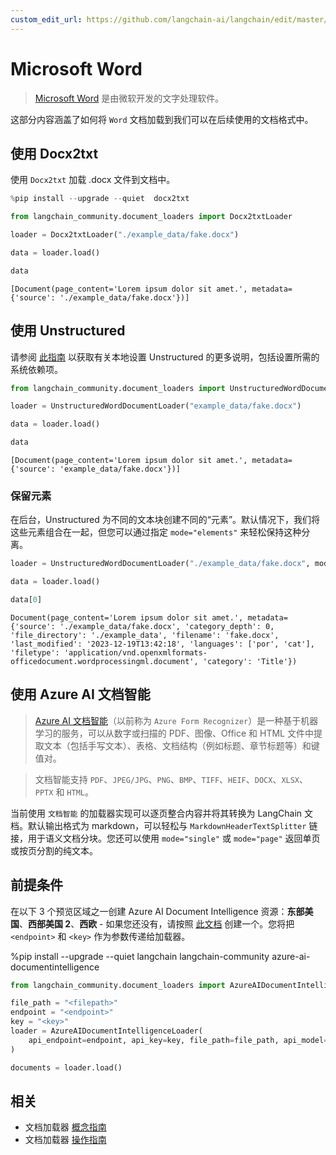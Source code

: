 ```yaml
---
custom_edit_url: https://github.com/langchain-ai/langchain/edit/master/docs/docs/integrations/document_loaders/microsoft_word.ipynb
---
```


# Microsoft Word

>[Microsoft Word](https://www.microsoft.com/en-us/microsoft-365/word) 是由微软开发的文字处理软件。

这部分内容涵盖了如何将 `Word` 文档加载到我们可以在后续使用的文档格式中。

## 使用 Docx2txt

使用 `Docx2txt` 加载 .docx 文件到文档中。

```python
%pip install --upgrade --quiet  docx2txt
```

```python
from langchain_community.document_loaders import Docx2txtLoader

loader = Docx2txtLoader("./example_data/fake.docx")

data = loader.load()

data
```

```output
[Document(page_content='Lorem ipsum dolor sit amet.', metadata={'source': './example_data/fake.docx'})]
```

## 使用 Unstructured

请参阅 [此指南](/docs/integrations/providers/unstructured/) 以获取有关本地设置 Unstructured 的更多说明，包括设置所需的系统依赖项。

```python
from langchain_community.document_loaders import UnstructuredWordDocumentLoader

loader = UnstructuredWordDocumentLoader("example_data/fake.docx")

data = loader.load()

data
```

```output
[Document(page_content='Lorem ipsum dolor sit amet.', metadata={'source': 'example_data/fake.docx'})]
```

### 保留元素

在后台，Unstructured 为不同的文本块创建不同的“元素”。默认情况下，我们将这些元素组合在一起，但您可以通过指定 `mode="elements"` 来轻松保持这种分离。

```python
loader = UnstructuredWordDocumentLoader("./example_data/fake.docx", mode="elements")

data = loader.load()

data[0]
```

```output
Document(page_content='Lorem ipsum dolor sit amet.', metadata={'source': './example_data/fake.docx', 'category_depth': 0, 'file_directory': './example_data', 'filename': 'fake.docx', 'last_modified': '2023-12-19T13:42:18', 'languages': ['por', 'cat'], 'filetype': 'application/vnd.openxmlformats-officedocument.wordprocessingml.document', 'category': 'Title'})
```

## 使用 Azure AI 文档智能

>[Azure AI 文档智能](https://aka.ms/doc-intelligence)（以前称为 `Azure Form Recognizer`）是一种基于机器学习的服务，可以从数字或扫描的 PDF、图像、Office 和 HTML 文件中提取文本（包括手写文本）、表格、文档结构（例如标题、章节标题等）和键值对。

>文档智能支持 `PDF`、`JPEG/JPG`、`PNG`、`BMP`、`TIFF`、`HEIF`、`DOCX`、`XLSX`、`PPTX` 和 `HTML`。

当前使用 `文档智能` 的加载器实现可以逐页整合内容并将其转换为 LangChain 文档。默认输出格式为 markdown，可以轻松与 `MarkdownHeaderTextSplitter` 链接，用于语义文档分块。您还可以使用 `mode="single"` 或 `mode="page"` 返回单页或按页分割的纯文本。

## 前提条件

在以下 3 个预览区域之一创建 Azure AI Document Intelligence 资源：**东部美国**、**西部美国 2**、**西欧** - 如果您还没有，请按照 [此文档](https://learn.microsoft.com/azure/ai-services/document-intelligence/create-document-intelligence-resource?view=doc-intel-4.0.0) 创建一个。您将把 `<endpoint>` 和 `<key>` 作为参数传递给加载器。

%pip install --upgrade --quiet  langchain langchain-community azure-ai-documentintelligence


```python
from langchain_community.document_loaders import AzureAIDocumentIntelligenceLoader

file_path = "<filepath>"
endpoint = "<endpoint>"
key = "<key>"
loader = AzureAIDocumentIntelligenceLoader(
    api_endpoint=endpoint, api_key=key, file_path=file_path, api_model="prebuilt-layout"
)

documents = loader.load()
```

## 相关

- 文档加载器 [概念指南](/docs/concepts/#document-loaders)
- 文档加载器 [操作指南](/docs/how_to/#document-loaders)